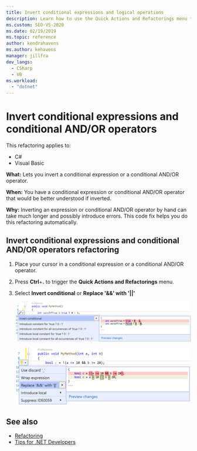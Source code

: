 ```yaml
---
title: Invert conditional expressions and logical operations
description: Learn how to use the Quick Actions and Refactorings menu to invert a conditional expression or a conditional AND/OR operator.
ms.custom: SEO-VS-2020
ms.date: 02/19/2019
ms.topic: reference
author: kendrahavens
ms.author: kehavens
manager: jillfra
dev_langs:
  - CSharp
  - VB
ms.workload:
  - "dotnet"
---
```

# Invert conditional expressions and conditional AND/OR operators

This refactoring applies to:

- C#
- Visual Basic

**What:** Lets you invert a conditional expression or a conditional AND/OR operator.

**When:** You have a conditional expression or conditional AND/OR operator that would be better understood if inverted.

**Why:** Inverting an expression or conditional AND/OR operator by hand can take much longer and possibly introduce errors. This code fix helps you do this refactoring automatically.

## Invert conditional expressions and conditional AND/OR operators refactoring

1. Place your cursor in a conditional expression or a conditional AND/OR operator.
2. Press **Ctrl**+**.** to trigger the **Quick Actions and Refactorings** menu.
3. Select **Invert conditional** or **Replace '&&' with '||'**

    ![Invert conditional](media/invert-conditional.png)

    ![Invert conditional](media/invert-logical-operator.png)

## See also

- [Refactoring](../refactoring-in-visual-studio.md)
- [Tips for .NET Developers](../csharp-developer-productivity.md)
